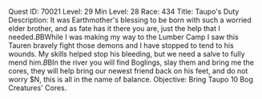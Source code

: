 Quest ID: 70021
Level: 29
Min Level: 28
Race: 434
Title: Taupo's Duty
Description: It was Earthmother's blessing to be born with such a worried elder brother, and as fate has it there you are, just the help that I needed.$B$BWhile I was making my way to the Lumber Camp I saw this Tauren bravely fight those demons and I have stopped to tend to his wounds. My skills helped stop his bleeding, but we need a salve to fully mend him.$B$BIn the river you will find Boglings, slay them and bring me the cores, they will help bring our newest friend back on his feet, and do not worry $N, this is all in the name of balance.
Objective: Bring Taupo 10 Bog Creatures' Cores.
